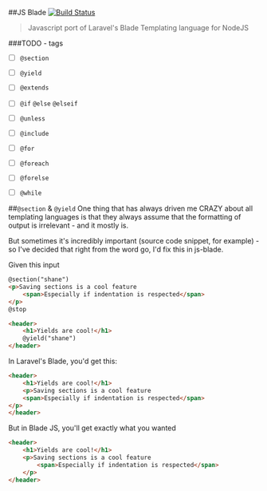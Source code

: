 ##JS Blade [![Build Status](https://travis-ci.org/shakyShane/js-blade.svg?branch=master)](https://travis-ci.org/shakyShane/js-blade)

> Javascript port of Laravel's Blade Templating language for NodeJS

###TODO - tags

- [ ] `@section`
- [ ] `@yield`
- [ ] `@extends`
- [ ] `@if` `@else` `@elseif`
- [ ] `@unless`
- [ ] `@include`
- [ ] `@for`
- [ ] `@foreach`
- [ ] `@forelse`
- [ ] `@while`


##`@section` & `@yield`
One thing that has always driven me CRAZY about all templating
languages is that they always assume that the formatting of output
is irrelevant - and it mostly is.

But sometimes it's incredibly important (source code snippet, for example) - so I've decided that right from the word go, I'd fix this in js-blade.

Given this input

```html
@section("shane")
<p>Saving sections is a cool feature
    <span>Especially if indentation is respected</span>
</p>
@stop

<header>
    <h1>Yields are cool!</h1>
    @yield("shane")
</header>
```

In Laravel's Blade, you'd get this:

```html
<header>
    <h1>Yields are cool!</h1>
    <p>Saving sections is a cool feature
    <span>Especially if indentation is respected</span>
</p>
</header>
```

But in Blade JS, you'll get exactly what you wanted

```html
<header>
    <h1>Yields are cool!</h1>
    <p>Saving sections is a cool feature
        <span>Especially if indentation is respected</span>
    </p>
</header>
```


